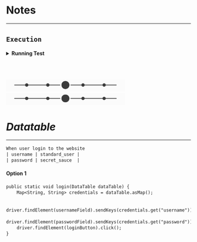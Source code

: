 # Notes

---
## `Execution`

<details>
    <summary><b>Running Test</b></summary>

## [Running Tests]()
### How to run a specific scenario
```bash
mvn test -Dcucumber.filter.tags="@login"
mvn test -Dcucumber.filter.tags="@sauce and not @ignore"
```
```bash
mvn test -D cucumber.filter.name=".*Validate sort options.*"
mvn test -D cucumber.filter.name=".*<scenario name>.*"
```

### How to run scripts in a specific browser with Maven
```bash
mvn test `-Dbrowser=chrome` -Dcucumber.filter.tags="@tagname"
```
### Running only the scenarios that failed in the previous run
```bash
mvn test -Dcucumber.features="@target/rerun.txt"
```
</details>

<br><br>

<img src="img/divider.png" width="325">
<img src="img/divider.png" width="325">

# *Datatable*

---
```gherkin
When user login to the website
| username | standard_user |
| password | secret_sauce  |
```

#### Option 1

```jshelllanguage
public static void login(DataTable dataTable) {
    Map<String, String> credentials = dataTable.asMap();

    driver.findElement(usernameField).sendKeys(credentials.get("username"));
    driver.findElement(passwordField).sendKeys(credentials.get("password"));
    driver.findElement(loginButton).click();
}
```